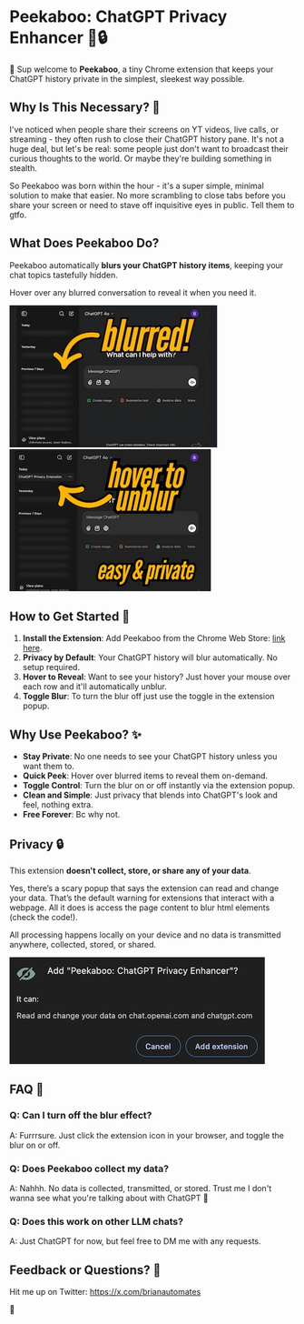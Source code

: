 # Peekaboo: ChatGPT Privacy Enhancer 👀🔒

👋 Sup welcome to **Peekaboo**, a tiny Chrome extension that keeps your ChatGPT history private in the simplest, sleekest way possible.

## Why Is This Necessary? 🤔

I've noticed when people share their screens on YT videos, live calls, or streaming - they often rush to close their ChatGPT history pane. It's not a huge deal, but let's be real: some people just don't want to broadcast their curious thoughts to the world. Or maybe they're building something in stealth.

So Peekaboo was born within the hour - it's a super simple, minimal solution to make that easier. No more scrambling to close tabs before you share your screen or need to stave off inquisitive eyes in public. Tell them to gtfo.

## What Does Peekaboo Do?

Peekaboo automatically **blurs your ChatGPT history items**, keeping your chat topics tastefully hidden.

Hover over any blurred conversation to reveal it when you need it.

![blurred](img1.jpg)
![unblurred](img2.jpg)

## How to Get Started 🚀

1. **Install the Extension**: Add Peekaboo from the Chrome Web Store: [link here](https://chromewebstore.google.com/detail/peekaboo-chatgpt-privacy/mloaapjbhaopofjpcihoacjanjdejmcg).
2. **Privacy by Default**: Your ChatGPT history will blur automatically. No setup required.
3. **Hover to Reveal**: Want to see your history? Just hover your mouse over each row and it'll automatically unblur.
4. **Toggle Blur**: To turn the blur off just use the toggle in the extension popup.

## Why Use Peekaboo? ✨

- **Stay Private**: No one needs to see your ChatGPT history unless you want them to.
- **Quick Peek**: Hover over blurred items to reveal them on-demand.
- **Toggle Control**: Turn the blur on or off instantly via the extension popup.
- **Clean and Simple**: Just privacy that blends into ChatGPT's look and feel, nothing extra.
- **Free Forever**: Bc why not.

## Privacy 🔒

This extension **doesn't collect, store, or share any of your data**.

Yes, there’s a scary popup that says the extension can read and change your data. That’s the default warning for extensions that interact with a webpage. All it does is access the page content to blur html elements (check the code!).

All processing happens locally on your device and no data is transmitted anywhere, collected, stored, or shared.

![popup](img3.jpg)

## FAQ 🙋

### Q: Can I turn off the blur effect?

A: Furrrsure. Just click the extension icon in your browser, and toggle the blur on or off.

### Q: Does Peekaboo collect my data?

A: Nahhh. No data is collected, transmitted, or stored. Trust me I don't wanna see what you're talking about with ChatGPT 👀

### Q: Does this work on other LLM chats?

A: Just ChatGPT for now, but feel free to DM me with any requests.

## Feedback or Questions? 💬

Hit me up on Twitter: https://x.com/brianautomates

🫰
